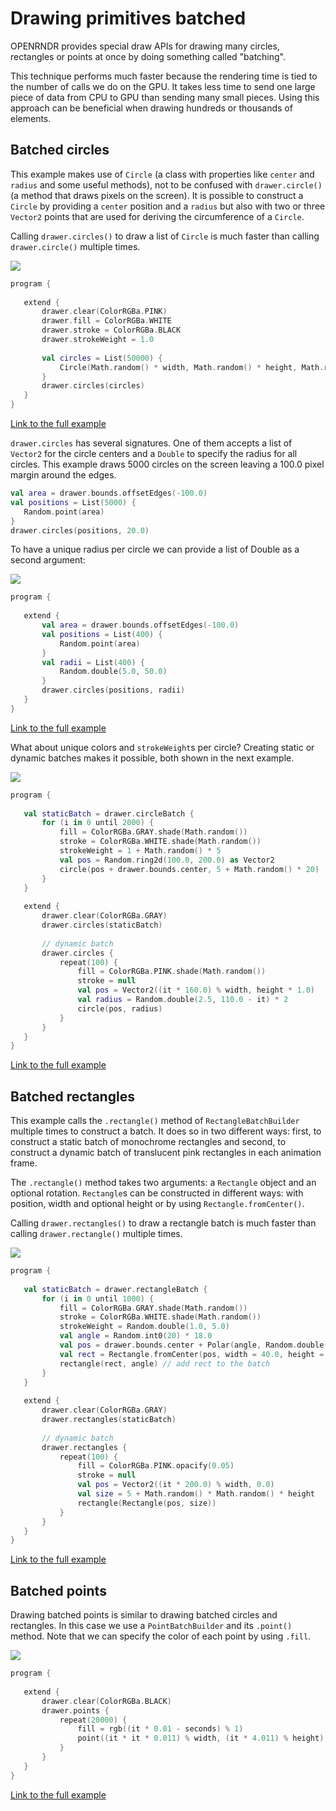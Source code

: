  
 # Drawing primitives batched

OPENRNDR provides special draw APIs for drawing many circles, rectangles or 
points at once by doing something called "batching".

This technique performs much faster because the rendering 
time is tied to the number of calls we do on the GPU. It takes less 
time to send one large piece of data from CPU to GPU than sending many 
small pieces. Using this approach can be beneficial when drawing hundreds
or thousands of elements.
 
 
 ## Batched circles

This example makes use of `Circle` (a class with properties like 
`center` and `radius` and some useful methods), not to be confused with 
`drawer.circle()` (a method that draws pixels on the screen). 
 It is possible to construct a `Circle` by providing a `center` position 
 and a `radius` but also with two or three `Vector2` points that are used 
 for deriving the circumference of a `Circle`.

Calling `drawer.circles()` to draw a list of `Circle` is much faster than 
calling `drawer.circle()` multiple times.
 
 
 <img src="media/batching-circles-001.png"/> 
 
 ```kotlin
program {
    
    extend {
        drawer.clear(ColorRGBa.PINK)
        drawer.fill = ColorRGBa.WHITE
        drawer.stroke = ColorRGBa.BLACK
        drawer.strokeWeight = 1.0
        
        val circles = List(50000) {
            Circle(Math.random() * width, Math.random() * height, Math.random() * 10.0 + 10.0)
        }
        drawer.circles(circles)
    }
}
``` 
 
 [Link to the full example](https://github.com/openrndr/openrndr-examples/blob/master/src/main/kotlin/examples/04_Drawing_basics/C08_DrawingPrimitivesBatched000.kt) 
 
 `drawer.circles` has several signatures. One of them accepts a list of 
`Vector2` for the circle centers and a `Double` to specify the radius for 
all circles. This example draws 5000 circles on the screen leaving a 100.0 
pixel margin around the edges.
 
 
 ```kotlin
val area = drawer.bounds.offsetEdges(-100.0)
val positions = List(5000) {
    Random.point(area)
}
drawer.circles(positions, 20.0)
``` 
 
 To have a unique radius per circle we can provide a list of Double as a
second argument:
      
 
 <img src="media/batching-circles-002.png"/> 
 
 ```kotlin
program {
    
    extend {
        val area = drawer.bounds.offsetEdges(-100.0)
        val positions = List(400) {
            Random.point(area)
        }
        val radii = List(400) {
            Random.double(5.0, 50.0)
        }
        drawer.circles(positions, radii)
    }
}
``` 
 
 [Link to the full example](https://github.com/openrndr/openrndr-examples/blob/master/src/main/kotlin/examples/04_Drawing_basics/C08_DrawingPrimitivesBatched001.kt) 
 
 What about unique colors and `strokeWeight`s per circle? 
Creating static or dynamic batches makes it possible, 
both shown in the next example.
                 
 
 <img src="media/batching-circles-003.png"/> 
 
 ```kotlin
program {
    
    val staticBatch = drawer.circleBatch {
        for (i in 0 until 2000) {
            fill = ColorRGBa.GRAY.shade(Math.random())
            stroke = ColorRGBa.WHITE.shade(Math.random())
            strokeWeight = 1 + Math.random() * 5
            val pos = Random.ring2d(100.0, 200.0) as Vector2
            circle(pos + drawer.bounds.center, 5 + Math.random() * 20)
        }
    }
    
    extend {
        drawer.clear(ColorRGBa.GRAY)
        drawer.circles(staticBatch)
        
        // dynamic batch
        drawer.circles {
            repeat(100) {
                fill = ColorRGBa.PINK.shade(Math.random())
                stroke = null
                val pos = Vector2((it * 160.0) % width, height * 1.0)
                val radius = Random.double(2.5, 110.0 - it) * 2
                circle(pos, radius)
            }
        }
    }
}
``` 
 
 [Link to the full example](https://github.com/openrndr/openrndr-examples/blob/master/src/main/kotlin/examples/04_Drawing_basics/C08_DrawingPrimitivesBatched002.kt) 
 
 ## Batched rectangles

This example calls the `.rectangle()` method of 
`RectangleBatchBuilder` multiple times to construct a batch.
It does so in two different ways: first, to construct a static batch of 
monochrome rectangles and second, to construct a dynamic batch of 
translucent pink rectangles in each animation frame.

The `.rectangle()` method takes two arguments: a `Rectangle` object and
an optional rotation. `Rectangle`s can be constructed in different ways: 
with position, width and optional height or by 
using `Rectangle.fromCenter()`.
  
Calling `drawer.rectangles()` to draw a rectangle batch is much faster 
than calling `drawer.rectangle()` multiple times.
 
 
 <img src="media/batching-rectangles-001.png"/> 
 
 ```kotlin
program {
    
    val staticBatch = drawer.rectangleBatch {
        for (i in 0 until 1000) {
            fill = ColorRGBa.GRAY.shade(Math.random())
            stroke = ColorRGBa.WHITE.shade(Math.random())
            strokeWeight = Random.double(1.0, 5.0)
            val angle = Random.int0(20) * 18.0
            val pos = drawer.bounds.center + Polar(angle, Random.double(100.0, 200.0)).cartesian
            val rect = Rectangle.fromCenter(pos, width = 40.0, height = 20.0)
            rectangle(rect, angle) // add rect to the batch
        }
    }
    
    extend {
        drawer.clear(ColorRGBa.GRAY)
        drawer.rectangles(staticBatch)
        
        // dynamic batch
        drawer.rectangles {
            repeat(100) {
                fill = ColorRGBa.PINK.opacify(0.05)
                stroke = null
                val pos = Vector2((it * 200.0) % width, 0.0)
                val size = 5 + Math.random() * Math.random() * height
                rectangle(Rectangle(pos, size))
            }
        }
    }
}
``` 
 
 [Link to the full example](https://github.com/openrndr/openrndr-examples/blob/master/src/main/kotlin/examples/04_Drawing_basics/C08_DrawingPrimitivesBatched003.kt) 
 
 ## Batched points

Drawing batched points is similar to drawing batched circles 
and rectangles. In this case we use a `PointBatchBuilder` and its 
`.point()` method. Note that we can specify the color of each point by 
using `.fill`.
  
 
 <img src="media/batching-points-001.png"/> 
 
 ```kotlin
program {
    
    extend {
        drawer.clear(ColorRGBa.BLACK)
        drawer.points {
            repeat(20000) {
                fill = rgb((it * 0.01 - seconds) % 1)
                point((it * it * 0.011) % width, (it * 4.011) % height)
            }
        }
    }
}
``` 
 
 [Link to the full example](https://github.com/openrndr/openrndr-examples/blob/master/src/main/kotlin/examples/04_Drawing_basics/C08_DrawingPrimitivesBatched004.kt) 
